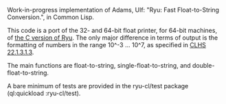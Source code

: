 Work-in-progress implementation of Adams, Ulf: "Ryu: Fast Float-to-String
Conversion.", in Common Lisp.

This code is a port of the 32- and 64-bit float printer, for 64-bit machines,  of [the C version of Ryu]. The only major difference in terms of output is the formatting of numbers in the range 10^-3 ... 10^7, as specified in [CLHS 22.1.3.1.3].

The main functions are float-to-string, single-float-to-string, and
double-float-to-string.

A bare minimum of tests are provided in the ryu-cl/test package (ql:quickload
:ryu-cl/test).

[the C version of Ryu]: https://github.com/ulfjack/ryu
[CLHS 22.1.3.1.3]: http://www.lispworks.com/documentation/HyperSpec/Body/22_acac.htm